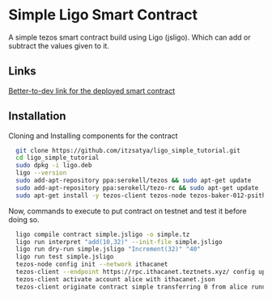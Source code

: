 
# Simple Ligo Smart Contract 

A simple tezos smart contract build using Ligo (jsligo). Which can add or subtract the values given to it.

## Links

[Better-to-dev link for the deployed smart contract](https://better-call.dev/ithacanet/KT19KYFRCJNJtJyuPEhamHv4QX6GRtULF5J1/operations)


## Installation

Cloning and Installing components for the contract

```bash
  git clone https://github.com/itzsatya/ligo_simple_tutorial.git
  cd ligo_simple_tutorial
  sudo dpkg -i ligo.deb
  ligo --version
  sudo add-apt-repository ppa:serokell/tezos && sudo apt-get update
  sudo add-apt-repository ppa:serokell/tezo-rc && sudo apt-get update
  sudo apt-get install -y tezos-client tezos-node tezos-baker-012-psithaca tezos-accuser-012-psithaca
```

Now, commands to execute to put contract on testnet and test it before doing so.

```bash
  ligo compile contract simple.jsligo -o simple.tz
  ligo run interpret "add(10,32)" --init-file simple.jsligo
  ligo run dry-run simple.jsligo "Increment(32)" "40"
  ligo run test simple.jsligo
  tezos-node config init --network ithacanet
  tezos-client --endpoint https://rpc.ithacanet.teztnets.xyz/ config update 
  tezos-client activate account alice with ithacanet.json
  tezos-client originate contract simple transferring 0 from alice running simple.tz --init 10 --burn-cap 0.1
```